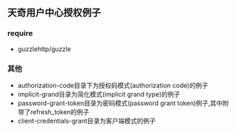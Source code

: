 ## 天奇用户中心授权例子

### require
+ guzzlehttp/guzzle

### 其他
+ authorization-code目录下为授权码模式(authorization code)的例子
+ implicit-grand目录为简化模式(implicit grand type)的例子
+ password-grant-token目录为密码模式(password grant token)例子,其中附带了refresh_token的例子
+ client-credentials-grant目录为客户端模式的例子